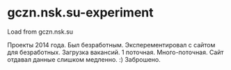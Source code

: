 # gczn.nsk.su-experiment
 Load from gczn.nsk.su
 
 Проекты 2014 года. 
 Был безработным. Эксперементировал с сайтом для безработных. Загрузка вакансий.
 1 поточная. Много-поточная. Сайт отдавал данные слишком медленно. :)
 Заброшено.
